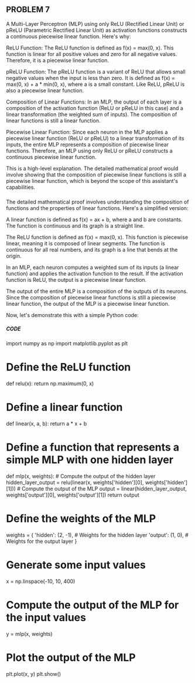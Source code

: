 ## PROBLEM 7

A Multi-Layer Perceptron (MLP) using only ReLU (Rectified Linear Unit) or pReLU (Parametric Rectified Linear Unit) as activation functions constructs a continuous piecewise linear function. Here's why:

ReLU Function: The ReLU function is defined as f(x) = max(0, x). This function is linear for all positive values and zero for all negative values. Therefore, it is a piecewise linear function.

pReLU Function: The pReLU function is a variant of ReLU that allows small negative values when the input is less than zero. It is defined as f(x) = max(0, x) + a * min(0, x), where a is a small constant. Like ReLU, pReLU is also a piecewise linear function.

Composition of Linear Functions: In an MLP, the output of each layer is a composition of the activation function (ReLU or pReLU in this case) and a linear transformation (the weighted sum of inputs). The composition of linear functions is still a linear function.

Piecewise Linear Function: Since each neuron in the MLP applies a piecewise linear function (ReLU or pReLU) to a linear transformation of its inputs, the entire MLP represents a composition of piecewise linear functions. Therefore, an MLP using only ReLU or pReLU constructs a continuous piecewise linear function.

This is a high-level explanation. The detailed mathematical proof would involve showing that the composition of piecewise linear functions is still a piecewise linear function, which is beyond the scope of this assistant's capabilities.

##### 

The detailed mathematical proof involves understanding the composition of functions and the properties of linear functions. Here's a simplified version:

A linear function is defined as f(x) = ax + b, where a and b are constants. The function is continuous and its graph is a straight line.

The ReLU function is defined as f(x) = max(0, x). This function is piecewise linear, meaning it is composed of linear segments. The function is continuous for all real numbers, and its graph is a line that bends at the origin.

In an MLP, each neuron computes a weighted sum of its inputs (a linear function) and applies the activation function to the result. If the activation function is ReLU, the output is a piecewise linear function.

The output of the entire MLP is a composition of the outputs of its neurons. Since the composition of piecewise linear functions is still a piecewise linear function, the output of the MLP is a piecewise linear function.

Now, let's demonstrate this with a simple Python code:

##### CODE ########
import numpy as np
import matplotlib.pyplot as plt

# Define the ReLU function
def relu(x):
    return np.maximum(0, x)

# Define a linear function
def linear(x, a, b):
    return a * x + b

# Define a function that represents a simple MLP with one hidden layer
def mlp(x, weights):
    # Compute the output of the hidden layer
    hidden_layer_output = relu(linear(x, weights['hidden'][0], weights['hidden'][1]))
    # Compute the output of the MLP
    output = linear(hidden_layer_output, weights['output'][0], weights['output'][1])
    return output

# Define the weights of the MLP
weights = {
    'hidden': (2, -1),  # Weights for the hidden layer
    'output': (1, 0),  # Weights for the output layer
}

# Generate some input values
x = np.linspace(-10, 10, 400)

# Compute the output of the MLP for the input values
y = mlp(x, weights)

# Plot the output of the MLP
plt.plot(x, y)
plt.show()

